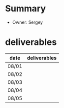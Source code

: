 # Summary
* Owner: Sergey

# deliverables
| date  | deliverables |
|--- | ---|
| 08/01  |  |
| 08/02  |  |
| 08/03  |  |
| 08/04  |  |
| 08/05  |  |